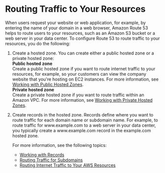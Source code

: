 # Routing Traffic to Your Resources<a name="dns-routing-traffic-to-resources"></a>

When users request your website or web application, for example, by entering the name of your domain in a web browser, Amazon Route 53 helps to route users to your resources, such as an Amazon S3 bucket or a web server in your data center\. To configure Route 53 to route traffic to your resources, you do the following:

1. Create a hosted zone\. You can create either a public hosted zone or a private hosted zone:  
**Public hosted zone**  
Create a public hosted zone if you want to route internet traffic to your resources, for example, so your customers can view the company website that you're hosting on EC2 instances\. For more information, see [Working with Public Hosted Zones](AboutHZWorkingWith.md)\.  
**Private hosted zone**  
Create a private hosted zone if you want to route traffic within an Amazon VPC\. For more information, see [Working with Private Hosted Zones](hosted-zones-private.md)\.

1. Create records in the hosted zone\. Records define where you want to route traffic for each domain name or subdomain name\. For example, to route traffic for www\.example\.com to a web server in your data center, you typically create a www\.example\.com record in the example\.com hosted zone\. 

   For more information, see the following topics:
   + [Working with Records](rrsets-working-with.md)
   + [Routing Traffic for Subdomains](dns-routing-traffic-for-subdomains.md)
   + [Routing Internet Traffic to Your AWS Resources](routing-to-aws-resources.md)